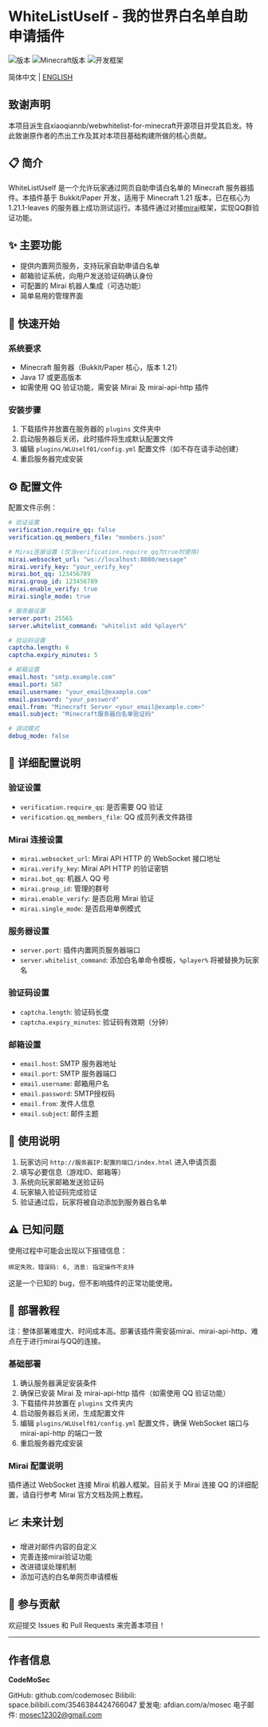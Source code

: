 # WhiteListUself - 我的世界白名单自助申请插件

![版本](https://img.shields.io/badge/版本-0.0.1-blue)
![Minecraft版本](https://img.shields.io/badge/Minecraft-1.21-green)
![开发框架](https://img.shields.io/badge/开发框架-Bukkit/Paper-orange)

简体中文 | [ENGLISH](https://github.com/codemosec/WhiteListUself/blob/main/README-eng.md)
## 致谢声明
本项目派生自xiaoqiannb/webwhitelist-for-minecraft开源项目并受其启发。特此致谢原作者的杰出工作及其对本项目基础构建所做的核心贡献。
## 📋 简介

WhiteListUself 是一个允许玩家通过网页自助申请白名单的 Minecraft 服务器插件。本插件基于 Bukkit/Paper 开发，适用于 Minecraft 1.21 版本，已在核心为 1.21.1-leaves 的服务器上成功测试运行。本插件通过对接[mirai](https://github.com/project-mirai)框架，实现QQ群验证功能。

## ✨ 主要功能

- 提供内置网页服务，支持玩家自助申请白名单
- 邮箱验证系统，向用户发送验证码确认身份
- 可配置的 Mirai 机器人集成（可选功能）
- 简单易用的管理界面

## 🚀 快速开始

### 系统要求

- Minecraft 服务器（Bukkit/Paper 核心，版本 1.21）
- Java 17 或更高版本
- 如需使用 QQ 验证功能，需安装 Mirai 及 mirai-api-http 插件

### 安装步骤

1. 下载插件并放置在服务器的 `plugins` 文件夹中
2. 启动服务器后关闭，此时插件将生成默认配置文件
3. 编辑 `plugins/WLUself01/config.yml` 配置文件（如不存在请手动创建）
4. 重启服务器完成安装

## ⚙️ 配置文件

配置文件示例：

```yaml
# 验证设置
verification.require_qq: false
verification.qq_members_file: "members.json"

# Mirai连接设置 (仅当verification.require_qq为true时使用)
mirai.websocket_url: "ws://localhost:8080/message"
mirai.verify_key: "your_verify_key"
mirai.bot_qq: 123456789
mirai.group_id: 123456789
mirai.enable_verify: true
mirai.single_mode: true

# 服务器设置
server.port: 25565
server.whitelist_command: "whitelist add %player%"

# 验证码设置
captcha.length: 6
captcha.expiry_minutes: 5

# 邮箱设置
email.host: "smtp.example.com"
email.port: 587
email.username: "your_email@example.com"
email.password: "your_password"
email.from: "Minecraft Server <your_email@example.com>"
email.subject: "Minecraft服务器白名单验证码"

# 调试模式
debug_mode: false
```

## 🔧 详细配置说明

### 验证设置
- `verification.require_qq`: 是否需要 QQ 验证
- `verification.qq_members_file`: QQ 成员列表文件路径

### Mirai 连接设置
- `mirai.websocket_url`: Mirai API HTTP 的 WebSocket 接口地址
- `mirai.verify_key`: Mirai API HTTP 的验证密钥
- `mirai.bot_qq`: 机器人 QQ 号
- `mirai.group_id`: 管理的群号
- `mirai.enable_verify`: 是否启用 Mirai 验证
- `mirai.single_mode`: 是否启用单例模式

### 服务器设置
- `server.port`: 插件内置网页服务器端口
- `server.whitelist_command`: 添加白名单命令模板，`%player%` 将被替换为玩家名

### 验证码设置
- `captcha.length`: 验证码长度
- `captcha.expiry_minutes`: 验证码有效期（分钟）

### 邮箱设置
- `email.host`: SMTP 服务器地址
- `email.port`: SMTP 服务器端口
- `email.username`: 邮箱用户名
- `email.password`: SMTP授权码
- `email.from`: 发件人信息
- `email.subject`: 邮件主题

## 📝 使用说明

1. 玩家访问 `http://服务器IP:配置的端口/index.html` 进入申请页面
2. 填写必要信息（游戏ID、邮箱等）
3. 系统向玩家邮箱发送验证码
4. 玩家输入验证码完成验证
5. 验证通过后，玩家将被自动添加到服务器白名单

## ⚠️ 已知问题

使用过程中可能会出现以下报错信息：
```
绑定失败，错误码: 6, 消息: 指定操作不支持
```

这是一个已知的 bug，但不影响插件的正常功能使用。

## 🔗 部署教程
注：整体部署难度大、时间成本高。部署该插件需安装mirai、mirai-api-http、难点在于进行mirai与QQ的连接。
### 基础部署
1. 确认服务器满足安装条件
2. 确保已安装 Mirai 及 mirai-api-http 插件（如需使用 QQ 验证功能）
3. 下载插件并放置在 `plugins` 文件夹内
4. 启动服务器后关闭，生成配置文件
5. 编辑 `plugins/WLUself01/config.yml` 配置文件，确保 WebSocket 端口与 mirai-api-http 的端口一致
6. 重启服务器完成安装

### Mirai 配置说明
插件通过 WebSocket 连接 Mirai 机器人框架。目前关于 Mirai 连接 QQ 的详细配置，请自行参考 Mirai 官方文档及网上教程。

## 📈 未来计划

- 增进对邮件内容的自定义
- 完善连接mirai验证功能
- 改进错误处理机制
- 添加可选的白名单网页申请模板

## 🤝 参与贡献

欢迎提交 Issues 和 Pull Requests 来完善本项目！

---

## 作者信息

**CodeMoSec**

GitHub: github.com/codemosec
Bilibili: space.bilibili.com/3546384424766047
爱发电: afdian.com/a/mosec
电子邮件: mosec12302@gmail.com
